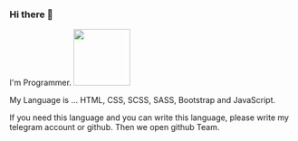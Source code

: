 ### Hi there 👋
I'm Programmer. <img src="https://media3.giphy.com/media/gM5qFksULw54NMWyry/giphy.gif?cid=ecf05e47nmudk69r0463s4okzx95pa9bangt2ee947dwmsif&ep=v1_stickers_search&rid=giphy.gif&ct=s" width="100px">

My Language is ...
HTML, CSS, SCSS, SASS, Bootstrap and JavaScript.


If you need this language and you can write this language, please write my telegram account or github. Then we open github Team.
